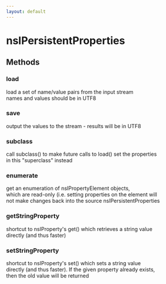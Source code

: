 ```yaml
---
layout: default
---
```


# nsIPersistentProperties #

## Methods ##

### load ###
  
load a set of name/value pairs from the input stream  
names and values should be in UTF8  
  

### save ###
  
output the values to the stream - results will be in UTF8  
  

### subclass ###
  
call subclass() to make future calls to load() set the properties  
in this "superclass" instead  
  

### enumerate ###
  
get an enumeration of nsIPropertyElement objects,  
which are read-only (i.e. setting properties on the element will  
not make changes back into the source nsIPersistentProperties  
  

### getStringProperty ###
  
shortcut to nsIProperty's get() which retrieves a string value  
directly (and thus faster)  
  

### setStringProperty ###
  
shortcut to nsIProperty's set() which sets a string value  
directly (and thus faster). If the given property already exists,  
then the old value will be returned  
  
